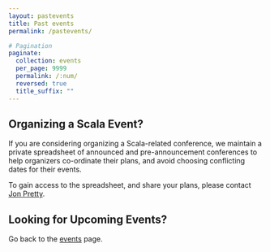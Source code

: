 ```yaml
---
layout: pastevents
title: Past events
permalink: /pastevents/

# Pagination
paginate:
  collection: events
  per_page: 9999
  permalink: /:num/
  reversed: true
  title_suffix: ""
---
```


<div class="org-scala-event">
  <h2>Organizing a Scala Event?</h2>

  If you are considering organizing a Scala-related conference, we maintain a private spreadsheet of announced and pre-announcement conferences to help organizers co-ordinate their plans, and avoid choosing conflicting dates for their events.

  To gain access to the spreadsheet, and share your plans, please contact <a href="https://twitter.com/propensive/">Jon Pretty</a>.
</div>

<h2>Looking for Upcoming Events?</h2>

Go back to the <a href="/events/">events</a> page.
